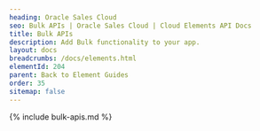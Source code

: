 ```yaml
---
heading: Oracle Sales Cloud
seo: Bulk APIs | Oracle Sales Cloud | Cloud Elements API Docs
title: Bulk APIs
description: Add Bulk functionality to your app.
layout: docs
breadcrumbs: /docs/elements.html
elementId: 204
parent: Back to Element Guides
order: 35
sitemap: false
---
```


{% include bulk-apis.md %}
